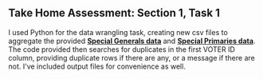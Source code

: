 ## Take Home Assessment: Section 1, Task 1
I used Python for the data wrangling task, creating new csv files to aggregate the provided **[Special Generals data](https://drive.google.com/drive/folders/1-97zfoX41pnDtMDe0ukQBa-MhCSPtERS)** and **[Special Primaries data](https://drive.google.com/drive/folders/1IpYZsHWJg5aCxouzJdugenKNUBqKLLib)**. The code provided then searches for duplicates in the first VOTER ID column, providing duplicate rows if there are any, or a message if there are not. I've included output files for convenience as well.
